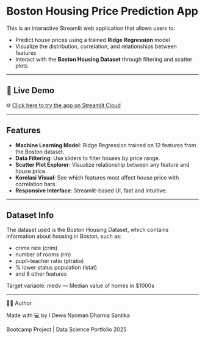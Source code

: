 # Boston Housing Price Prediction App

This is an interactive Streamlit web application that allows users to:

- Predict house prices using a trained **Ridge Regression** model
- Visualize the distribution, correlation, and relationships between features
- Interact with the **Boston Housing Dataset** through filtering and scatter plots

---

## 🔗 Live Demo

🌐 [Click here to try the app on Streamlit Cloud](https://homepredict-dewadharma.streamlit.app)

---

## Features

- **Machine Learning Model**: Ridge Regression trained on 12 features from the Boston dataset.
- **Data Filtering**: Use sliders to filter houses by price range.
- **Scatter Plot Explorer**: Visualize relationship between any feature and house price.
- **Korelasi Visual**: See which features most affect house price with correlation bars.
- **Responsive Interface**: Streamlit-based UI, fast and intuitive.

---

## Dataset Info

The dataset used is the Boston Housing Dataset, which contains information about housing in Boston, such as:

- crime rate (crim)
- number of rooms (rm)
- pupil-teacher ratio (ptratio)
- % lower status population (lstat)
- and 8 other features

Target variable: medv — Median value of homes in $1000s

---

🙋‍♂️ Author

Made with 💻 by I Dewa Nyoman Dharma Santika

Bootcamp Project | Data Science Portfolio 2025
